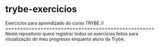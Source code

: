 # trybe-exercicios
Exercicios para aprendizado do curso TRYBE
// ===================================================
Neste repositorio quero registrar todos os exercicios feitos para visualização do meu progresso enquanto aluno da Trybe.